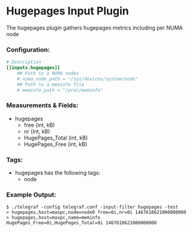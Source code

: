 # Hugepages Input Plugin

The hugepages plugin gathers hugepages metrics including per NUMA node

### Configuration:

```toml
# Description
[[inputs.hugepages]]
    ## Path to a NUMA nodes 
    # numa_node_path = "/sys/devices/system/node"
    ## Path to a meminfo file
    # meminfo_path = "/proc/meminfo"
```

### Measurements & Fields:

- hugepages
    - free (int, kB)
    - nr (int, kB)
    - HugePages_Total (int, kB)
    - HugePages_Free (int, kB)

### Tags:

- hugepages has the following tags:
    - node

### Example Output:

```
$ ./telegraf -config telegraf.conf -input-filter hugepages -test
> hugepages,host=maxpc,node=node0 free=0i,nr=0i 1467618621000000000
> hugepages,host=maxpc,name=meminfo HugePages_Free=0i,HugePages_Total=0i 1467618621000000000
```

